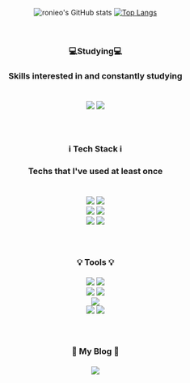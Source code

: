 <div align="center">

<!-- ![header](https://capsule-render.vercel.app/api?type=waving&color=CCB7D8&height=300&section=header&text=LeeLoUn&fontColor=7B76AD&fontSize=80) -->

![ronieo's GitHub stats](https://github-readme-stats.vercel.app/api?username=ronieo&show_icons=true&theme=transparent)
[![Top Langs](https://github-readme-stats.vercel.app/api/top-langs/?username=ronieo&layout=compact)](https://github.com/anuraghazra/github-readme-stats)
<br />
<br />
<br />
<h3>💻Studying💻<h3>
Skills interested in and constantly studying<br /><br />
<br /><img src="https://img.shields.io/badge/React-61DAFB?style=flat-square&logo=react&logoColor=ffffff"/>
<img src="https://img.shields.io/badge/Typescript-3178C6?style=flat-square&logo=typescript&logoColor=ffffff"/><br />
<!--
<img src="https://img.shields.io/badge/Dart-0175C2?style=for-the-badge&logo=dart&logoColor=white"/>
<img src="https://img.shields.io/badge/Flutter-02569B?style=for-the-badge&logo=flutter&logoColor=white"/>
-->

<br />
<br />
<h3>ℹ️ Tech Stack ℹ️<h3 />
Techs that I've used at least once<br /><br />
<br /><img src="https://img.shields.io/badge/HTML5-e34c26?style=flat-square&logo=HTML5&logoColor=ffffff"/>
<img src="https://img.shields.io/badge/CSS3-1572B6?style=flat-square&logo=CSS3&logoColor=ffffff"/><br />
<img src="https://img.shields.io/badge/Javascript-F7DF1E?style=flat-square&logo=javascript&logoColor=ffffff"/>
<img src="https://img.shields.io/badge/Sass-CC6699?style=flat-square&logo=sass&logoColor=ffffff"/><br />
<img src="https://img.shields.io/badge/React-61DAFB?style=flat-square&logo=react&logoColor=ffffff"/>
<img src="https://img.shields.io/badge/Typescript-3178C6?style=flat-square&logo=typescript&logoColor=ffffff"/><br />
<!--
<img src="https://img.shields.io/badge/Dart-0175C2?style=for-the-badge&logo=dart&logoColor=white"/>
<img src="https://img.shields.io/badge/Flutter-02569B?style=for-the-badge&logo=flutter&logoColor=white"/>
-->

<br />
<br />
<br />
💡 Tools 💡<br /><br />
<img src="https://img.shields.io/badge/Figma-F24E1E?style=flat-square&logo=Figma&logoColor=ffffff"/>
<img src="https://aleen42.github.io/badges/src/zeplin.svg"/><br />
<img src="https://img.shields.io/badge/Visual Studio Code-007ACC?style=flat-square&logo=visualstudiocode&logoColor=ffffff"/>
<img src="https://img.shields.io/badge/Android_Studio-3DDC84?style=for-the-badge&logo=android-studio&logoColor=white"/><br />
<img src="https://img.shields.io/badge/Xcode-007ACC?style=for-the-badge&logo=Xcode&logoColor=white"/><br />
<img src="https://img.shields.io/badge/GitHub-181717?style=flat-square&logo=github&logoColor=ffffff"/>
<img src="https://img.shields.io/badge/VIM-%2311AB00.svg?&style=for-the-badge&logo=vim&logoColor=white"/>
<br />
<br />
<br />
<br />
<b>💜 My Blog 💜</b><br />
<br />
<a href="https://ronieo.com/" target="_blank"><img src="https://img.shields.io/badge/Tistory-000000?style=flat-square&logo=tistory&logoColor=ffffff"/></a>

</div>

<!--
**ronieo/ronieo** is a ✨ _special_ ✨ repository because its `README.md` (this file) appears on your GitHub profile.

Here are some ideas to get you started:

- 🔭 I’m currently working on ...
- 🌱 I’m currently learning ...
- 👯 I’m looking to collaborate on ...
- 🤔 I’m looking for help with ...
- 💬 Ask me about ...
- 📫 How to reach me: ...
- 😄 Pronouns: ...
- ⚡ Fun fact: ...
-->
